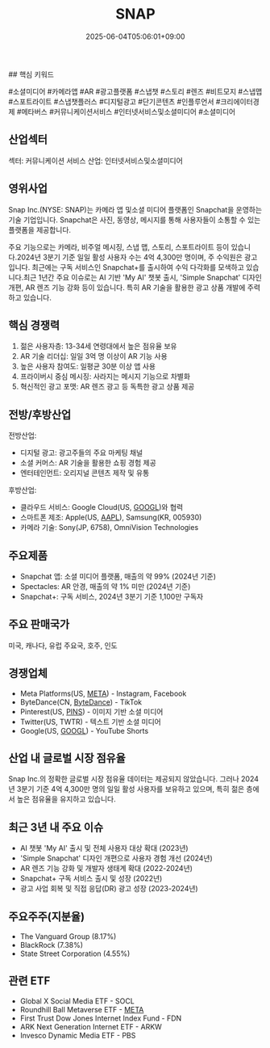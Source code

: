 ﻿---
title: "SNAP"
date: 2025-06-04T05:06:01+09:00
lastmod: 2025-06-04T05:06:01+09:00
type: docs
sidebar:
  open: true
weight: 808
---
<div style="display:none">
  <meta property="article:published_time" content="2025-06-03T20:06:01Z" />
  <meta property="article:modified_time" content="2025-06-03T20:06:01Z" />
</div>
## 핵심 키워드

#소셜미디어 #카메라앱 #AR #광고플랫폼 #스냅챗 #스토리 #렌즈 #비트모지 #스냅맵 #스포트라이트 #스냅챗플러스 #디지털광고 #단기콘텐츠 #인플루언서 #크리에이터경제 #메타버스 #커뮤니케이션서비스  #인터넷서비스및소셜미디어 #소셜미디어 

## 산업섹터

섹터: 커뮤니케이션 서비스
산업: 인터넷서비스및소셜미디어

## 영위사업

Snap Inc.(NYSE: SNAP)는 카메라 앱 및소셜 미디어 플랫폼인 Snapchat을 운영하는 기술 기업입니다. Snapchat은 사진, 동영상, 메시지를 통해 사용자들이 소통할 수 있는 플랫폼을 제공합니다. 

주요 기능으로는 카메라, 비주얼 메시징, 스냅 맵, 스토리, 스포트라이트 등이 있습니다.2024년 3분기 기준 일일 활성 사용자 수는 4억 4,300만 명이며, 주 수익원은 광고입니다. 최근에는 구독 서비스인 Snapchat+를 출시하여 수익 다각화를 모색하고 있습니다.최근 1년간 주요 이슈로는 AI 기반 'My AI' 챗봇 출시, 'Simple Snapchat' 디자인 개편, AR 렌즈 기능 강화 등이 있습니다. 특히 AR 기술을 활용한 광고 상품 개발에 주력하고 있습니다.

## 핵심 경쟁력

1. 젊은 사용자층: 13-34세 연령대에서 높은 점유율 보유
2. AR 기술 리더십: 일일 3억 명 이상이 AR 기능 사용
3. 높은 사용자 참여도: 일평균 30분 이상 앱 사용
4. 프라이버시 중심 메시징: 사라지는 메시지 기능으로 차별화
5. 혁신적인 광고 포맷: AR 렌즈 광고 등 독특한 광고 상품 제공

## 전방/후방산업

전방산업:

- 디지털 광고: 광고주들의 주요 마케팅 채널
- 소셜 커머스: AR 기술을 활용한 쇼핑 경험 제공
- 엔터테인먼트: 오리지널 콘텐츠 제작 및 유통

후방산업:

- 클라우드 서비스: Google Cloud(US, [GOOGL](/company-analysis/googl/))와 협력
- 스마트폰 제조: Apple(US, [AAPL](/company-analysis/aapl/)), Samsung(KR, 005930)
- 카메라 기술: Sony(JP, 6758), OmniVision Technologies

## 주요제품

- Snapchat 앱: 소셜 미디어 플랫폼, 매출의 약 99% (2024년 기준)
- Spectacles: AR 안경, 매출의 약 1% 미만 (2024년 기준)
- Snapchat+: 구독 서비스, 2024년 3분기 기준 1,100만 구독자

## 주요 판매국가

미국, 캐나다, 유럽 주요국, 호주, 인도

## 경쟁업체

- Meta Platforms(US, [META](/company-analysis/meta/)) - Instagram, Facebook
- ByteDance(CN, [ByteDance](/company-analysis/bytedance/)) - TikTok
- Pinterest(US, [PINS](/company-analysis/pins/)) - 이미지 기반 소셜 미디어
- Twitter(US, TWTR) - 텍스트 기반 소셜 미디어
- Google(US, [GOOGL](/company-analysis/googl/)) - YouTube Shorts

## 산업 내 글로벌 시장 점유율

Snap Inc.의 정확한 글로벌 시장 점유율 데이터는 제공되지 않았습니다. 그러나 2024년 3분기 기준 4억 4,300만 명의 일일 활성 사용자를 보유하고 있으며, 특히 젊은 층에서 높은 점유율을 유지하고 있습니다.

## 최근 3년 내 주요 이슈

- AI 챗봇 'My AI' 출시 및 전체 사용자 대상 확대 (2023년)
- 'Simple Snapchat' 디자인 개편으로 사용자 경험 개선 (2024년)
- AR 렌즈 기능 강화 및 개발자 생태계 확대 (2022-2024년)
- Snapchat+ 구독 서비스 출시 및 성장 (2022년)
- 광고 사업 회복 및 직접 응답(DR) 광고 성장 (2023-2024년)

## 주요주주(지분율)

- The Vanguard Group (8.17%)
- BlackRock (7.38%)
- State Street Corporation (4.55%)

## 관련 ETF

- Global X Social Media ETF - SOCL
- Roundhill Ball Metaverse ETF - [META](/company-analysis/meta/)
- First Trust Dow Jones Internet Index Fund - FDN
- ARK Next Generation Internet ETF - ARKW
- Invesco Dynamic Media ETF - PBS
